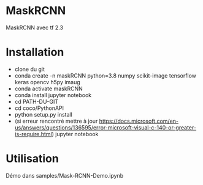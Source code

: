 # MaskRCNN
MaskRCNN avec tf 2.3

# Installation 

* clone du git 
* conda create -n maskRCNN python=3.8 numpy scikit-image tensorflow keras opencv h5py imaug
* conda activate maskRCNN
* conda install jupyter notebook
* cd PATH-DU-GIT
* cd coco/PythonAPI
* python setup.py install
* (si erreur rencontré mettre à jour https://docs.microsoft.com/en-us/answers/questions/136595/error-microsoft-visual-c-140-or-greater-is-require.html)
jupyter notebook

# Utilisation

Démo dans samples/Mask-RCNN-Demo.ipynb
